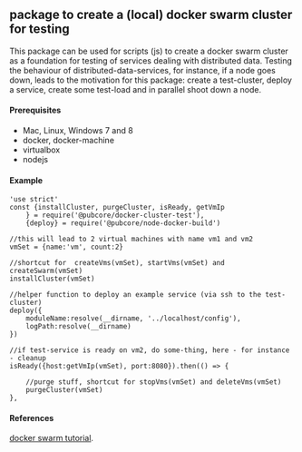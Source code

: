 ## package to create a (local) docker swarm cluster for testing
This package can be used for scripts (js) to create a docker swarm cluster
as a foundation for testing of services dealing with distributed data.
Testing the behaviour of distributed-data-services, for instance, if a node goes
down, leads to the motivation for this package: create a test-cluster,
deploy a service, create some test-load and in parallel shoot down a node.

#### Prerequisites
* Mac, Linux, Windows 7 and 8
* docker, docker-machine
* virtualbox
* nodejs

#### Example
```
'use strict'
const {installCluster, purgeCluster, isReady, getVmIp
	} = require('@pubcore/docker-cluster-test'),
	{deploy} = require('@pubcore/node-docker-build')

//this will lead to 2 virtual machines with name vm1 and vm2
vmSet = {name:'vm', count:2}

//shortcut for  createVms(vmSet), startVms(vmSet) and createSwarm(vmSet)
installCluster(vmSet)

//helper function to deploy an example service (via ssh to the test-cluster)
deploy({
	moduleName:resolve(__dirname, '../localhost/config'),
	logPath:resolve(__dirname)
})

//if test-service is ready on vm2, do some-thing, here - for instance - cleanup
isReady({host:getVmIp(vmSet), port:8080}).then(() => {

	//purge stuff, shortcut for stopVms(vmSet) and deleteVms(vmSet)
	purgeCluster(vmSet)
},
```

#### References
[docker swarm tutorial](https://docs.docker.com/get-started/part4/).









